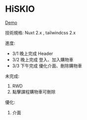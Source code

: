 # HiSKIO

[Demo](https://hisiko.netlify.app/)

技術規格: Nuxt 2.x , tailwindcss 2.x

進度: 

 * 3/1 晚上完成 Header
 * 3/2 晚上完成 登入、加入購物車
 * 3/3 下午完成 優化介面、刪除購物車
  
未完成:

 1. RWD
 2. 點擊課程購物車可刪除
 
優化:

 1. 介面
 
